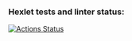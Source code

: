 ### Hexlet tests and linter status:
[![Actions Status](https://github.com/BenKinq/frontend-project-44/actions/workflows/hexlet-check.yml/badge.svg)](https://github.com/BenKinq/frontend-project-44/actions)
